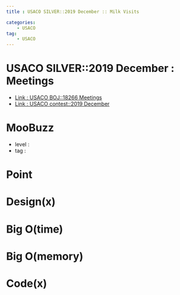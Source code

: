```yaml
---
title : USACO SILVER::2019 December :: Milk Visits

categories:
    - USACO
tag:
    - USACO
---
```

# USACO SILVER::2019 December : Meetings
- [Link : USACO BOJ::18266 Meetings](https://www.acmicpc.net/problem/18266)
- [Link : USACO contest::2019 December](http://www.usaco.org/index.php?page=dec19results)

# MooBuzz

- level :
- tag :

# Point

# Design(x)

# Big O(time)

# Big O(memory)

# Code(x)

